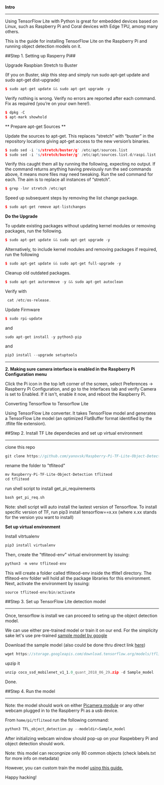 **Intro**

---

Using TensorFlow Lite with Python is great for embedded devices based on Linux, such as Raspberry Pi and Coral devices with Edge TPU, among many others. 

This is the guide for installing TensorFlow Lite on the Raspberry Pi and running object detection models on it.

##Step 1. Setting up Rasperry Pi##

Upgrade Raspbian Stretch to Buster

(If you on Buster, skip this step and simply run sudo apt-get update and sudo apt-get dist-upgrade)

```cpp
$ sudo apt-get update && sudo apt-get upgrade -y
```

Verify nothing is wrong. Verify no errors are reported after each command. Fix as required (you’re on your own here!).

```cpp
$ dpkg -C
$ apt-mark showhold
```

** Prepare apt-get Sources **

Update the sources to apt-get. This replaces “stretch” with “buster” in the repository locations giving apt-get access to the new version’s binaries.

```cpp
$ sudo sed -i 's/stretch/buster/g' /etc/apt/sources.list    
$ sudo sed -i 's/stretch/buster/g' /etc/apt/sources.list.d/raspi.list
```

Verify this caught them all by running the following, expecting no output. If the command returns anything having previously run the sed commands above, it means more files may need tweaking. Run the sed command for each. The aim is to replace all instances of “stretch”.

```cpp
$ grep -lnr stretch /etc/apt
```

Speed up subsequent steps by removing the list change package.

```cpp
$ sudo apt-get remove apt-listchanges
```

**Do the Upgrade**

To update existing packages without updating kernel modules or removing packages, run the following.

```cpp
$ sudo apt-get update && sudo apt-get upgrade -y
```

Alternatively, to include kernel modules and removing packages if required, run the following 

```cpp
$ sudo apt-get update && sudo apt-get full-upgrade -y
```

Cleanup old outdated packages.

```cpp
$ sudo apt-get autoremove -y && sudo apt-get autoclean
```

Verify with

```cpp
 cat /etc/os-release.
```

Update Firmware

```cpp
$ sudo rpi-update
```

and

```cpp
sudo apt-get install -y python3-pip
```

and

```cpp
pip3 install --upgrade setuptools
```

---

**2. Making sure camera interface is enabled in the Raspberry Pi Configuration menu**

Click the Pi icon in the top left corner of the screen, select Preferences -> Raspberry Pi Configuration, and go to the Interfaces tab and verify Camera is set to Enabled. If it isn't, enable it now, and reboot the Raspberry Pi.

Converting Tensorflow to Tensorflow Lite

Using TensorFlow Lite converter. It takes TensorFlow model and generates a TensorFlow Lite model (an optimized FlatBuffer format identified by the .tflite file extension).

##Step 2. Install TF Lite dependecies and set up virtual environment

---

clone this repo

```cpp
git clone https://github.com/yanovsk/Raspberry-Pi-TF-Lite-Object-Detection
```

rename the folder to "tfliteod"

```cpp
mv Raspberry-Pi-TF-Lite-Object-Detection tfliteod
cd tfliteod
```

run shell script to install get_pi_requirements

```cpp
bash get_pi_req.sh
```

Note: shell script will auto install the lastest version of Tensorflow. To install specific version of TF, run pip3 install tensorflow==x.xx (where x.xx stands for the version you want to install)

**Set up virtual environment**

Install vitrtualenv

```cpp
pip3 install virtualenv 
```

Then, create the "tfliteod-env" virtual environment by issuing:

```cpp
python3 -m venv tfliteod-env
```

This will create a folder called tfliteod-env inside the tflite1 directory. The tfliteod-env folder will hold all the package libraries for this environment. Next, activate the environment by issuing:

```cpp
source tfliteod-env/bin/activate
```

##Step 3. Set up TensorFlow Lite detection model

---

Once, tensorflow is install we can proceed to seting up the object detection model. 

We can use either pre-trained model or train it on our end. For the simplicity sake let's use pre-trained [sample model by google](https://www.tensorflow.org/lite/examples/object_detection/overview)

Download the sample model (also could be done thru direct link [here](https://tfhub.dev/tensorflow/lite-model/ssd_mobilenet_v1/1/metadata/1?lite-format=tflite))

```cpp
wget https://storage.googleapis.com/download.tensorflow.org/models/tflite/coco_ssd_mobilenet_v1_1.0_quant_2018_06_29.zip
```

upzip it 

```cpp
unzip coco_ssd_mobilenet_v1_1.0_quant_2018_06_29.zip -d Sample_model
```

Done.

##Step 4. Run the model

---

Note: the model should work on either [Picamera module](https://projects.raspberrypi.org/en/projects/getting-started-with-picamera) or any other webcam plugged in to the Raspberry Pi as a usb device. 

From ```home/pi/tfliteod``` run the following command:

```cpp
python3 TFL_object_detection.py --modeldir=Sample_model
```

After initializing  webcam window should pop-up on your Raspebbery Pi and object detection should work.

Note: this model can recongnize only 80 common objects (check labels.txt for more info on metadata)

However, you can custom train the model [using this guide.](https://github.com/EdjeElectronics/TensorFlow-Lite-Object-Detection-on-Android-and-Raspberry-Pi#part-1---how-to-train-convert-and-run-custom-tensorflow-lite-object-detection-models-on-windows-10)

Happy hacking!
